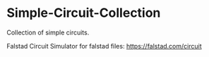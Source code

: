 # Simple-Circuit-Collection

Collection of simple circuits.


Falstad Circuit Simulator for falstad files: https://falstad.com/circuit
